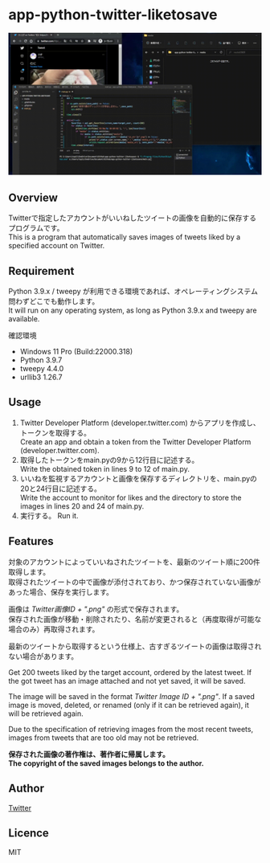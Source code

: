 # app-python-twitter-liketosave
![gif](https://github.com/topi-k/app-python-twitter-liketosave/blob/main/images/top.gif)

## Overview
Twitterで指定したアカウントがいいねしたツイートの画像を自動的に保存するプログラムです。  
This is a program that automatically saves images of tweets liked by a specified account on Twitter.  

## Requirement
Python 3.9.x / tweepy が利用できる環境であれば、オペレーティングシステム問わずどこでも動作します。  
It will run on any operating system, as long as Python 3.9.x and tweepy are available.  

確認環境
- Windows 11 Pro (Build:22000.318)
- Python 3.9.7
- tweepy 4.4.0
- urllib3 1.26.7
 
 ## Usage
 1. Twitter Developer Platform (developer.twitter.com) からアプリを作成し、トークンを取得する。   
 Create an app and obtain a token from the Twitter Developer Platform (developer.twitter.com).  
 2. 取得したトークンをmain.pyの9から12行目に記述する。  
 Write the obtained token in lines 9 to 12 of main.py.  
 3. いいねを監視するアカウントと画像を保存するディレクトリを、main.pyの20と24行目に記述する。  
 Write the account to monitor for likes and the directory to store the images in lines 20 and 24 of main.py.  
 4. 実行する。
 Run it.
 
 ## Features
 対象のアカウントによっていいねされたツイートを、最新のツイート順に200件取得します。  
 取得されたツイートの中で画像が添付されており、かつ保存されていない画像があった場合、保存を実行します。  
 
 画像は _Twitter画像ID + ".png"_ の形式で保存されます。  
 保存された画像が移動・削除されたり、名前が変更されると（再度取得が可能な場合のみ）再取得されます。
 
 最新のツイートから取得するという仕様上、古すぎるツイートの画像は取得されない場合があります。    
 
 Get 200 tweets liked by the target account, ordered by the latest tweet.
 If the got tweet has an image attached and not yet saved, it will be saved.
 
 The image will be saved in the format _Twitter Image ID + ".png"_.
 If a saved image is moved, deleted, or renamed (only if it can be retrieved again), it will be retrieved again.

 Due to the specification of retrieving images from the most recent tweets, images from tweets that are too old may not be retrieved.  
 
 **保存された画像の著作権は、著作者に帰属します。**  
 **The copyright of the saved images belongs to the author.**
 
 ## Author
 [Twitter](https://twitter.com/t0pi_)
 
 ## Licence
 MIT
